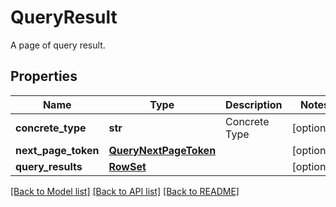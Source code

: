 # QueryResult

A page of query result.
## Properties
Name | Type | Description | Notes
------------ | ------------- | ------------- | -------------
**concrete_type** | **str** | Concrete Type | [optional] 
**next_page_token** | [**QueryNextPageToken**](QueryNextPageToken.md) |  | [optional] 
**query_results** | [**RowSet**](RowSet.md) |  | [optional] 

[[Back to Model list]](../README.md#documentation-for-models) [[Back to API list]](../README.md#documentation-for-api-endpoints) [[Back to README]](../README.md)


